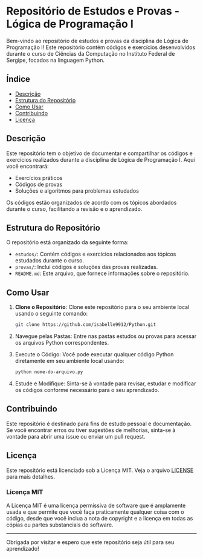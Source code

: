 # Repositório de Estudos e Provas - Lógica de Programação I

Bem-vindo ao repositório de estudos e provas da disciplina de Lógica de Programação I! Este repositório contém códigos e exercícios desenvolvidos durante o curso de Ciências da Computação no Instituto Federal de Sergipe, focados na linguagem Python.

## Índice

- [Descrição](#descrição)
- [Estrutura do Repositório](#estrutura-do-repositório)
- [Como Usar](#como-usar)
- [Contribuindo](#contribuindo)
- [Licença](#licença)

## Descrição

Este repositório tem o objetivo de documentar e compartilhar os códigos e exercícios realizados durante a disciplina de Lógica de Programação I. Aqui você encontrará:

- Exercícios práticos
- Códigos de provas
- Soluções e algoritmos para problemas estudados

Os códigos estão organizados de acordo com os tópicos abordados durante o curso, facilitando a revisão e o aprendizado.

## Estrutura do Repositório

O repositório está organizado da seguinte forma:

- `estudos/`: Contém códigos e exercícios relacionados aos tópicos estudados durante o curso.
- `provas/`: Inclui códigos e soluções das provas realizadas.
- `README.md`: Este arquivo, que fornece informações sobre o repositório.

## Como Usar

1. **Clone o Repositório**: Clone este repositório para o seu ambiente local usando o seguinte comando:
   ```bash
   git clone https://github.com/isabelle9912/Python.git
2. Navegue pelas Pastas: Entre nas pastas estudos ou provas para acessar os arquivos Python correspondentes.

3. Execute o Código: Você pode executar qualquer código Python diretamente em seu ambiente local usando:

    ```bash
   python nome-do-arquivo.py

4. Estude e Modifique: Sinta-se à vontade para revisar, estudar e modificar os códigos conforme necessário para o seu aprendizado.

## Contribuindo

Este repositório é destinado para fins de estudo pessoal e documentação. Se você encontrar erros ou tiver sugestões de melhorias, sinta-se à vontade para abrir uma issue ou enviar um pull request.

## Licença

Este repositório está licenciado sob a Licença MIT. Veja o arquivo [LICENSE](LICENSE) para mais detalhes.

### Licença MIT

A Licença MIT é uma licença permissiva de software que é amplamente usada e que permite que você faça praticamente qualquer coisa com o código, desde que você inclua a nota de copyright e a licença em todas as cópias ou partes substanciais do software.

<hr/>

Obrigada por visitar e espero que este repositório seja útil para seu aprendizado!
